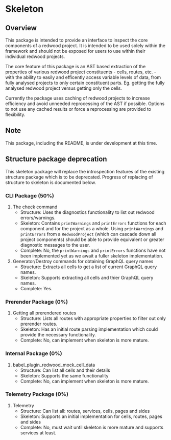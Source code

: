 # Skeleton

## Overview

This package is intended to provide an interface to inspect the core components of a redwood project. It is intended to be used solely within the framework and should not be exposed for users to use within their individual redwood projects.

The core feature of this package is an AST based extraction of the properties of various redwood project constituents - cells, routes, etc. - with the ability to easily and efficently access variable levels of data, from fully analysed projects to only certain constituent parts. Eg. getting the fully analysed redwood project versus getting only the cells.

Currently the package uses caching of redwood projects to increase efficiency and avoid unneeded reprocessing of the AST if possible. Options to not use any cached results or force a reprocessing are provided to flexibility.

## Note
This package, including the README, is under development at this time.

## Structure package deprecation
This skeleton package will replace the introspection features of the existing structure package which is to be deprecated. Progress of replacing of structure to skeleton is documented below.

### CLI Package (50%)
1. The check command
    * Structure: Uses the diagnostics functionality to list out redwood errors/warnings.
    * Skeleton: Contains `printWarnings` and `printErrors` functions for each component and for the project as a whole. Using `printWarnings` and `printErrors` from a `RedwoodProject` (which can cascade down all project components) should be able to provide equivalent or greater diagnostic messages to the user.
    * Complete: No, the `printWarnings` and `printErrors` functions have not been implemented yet as we await a fuller skeleton implementation.
2. Generator/Destroy commands for obtaining GraphQL query names
    * Structure: Extracts all cells to get a list of current GraphQL query names.
    * Skeleton: Supports extracting all cells and thier GraphQL query names.
    * Complete: Yes.

### Prerender Package (0%)
1. Getting all prerendered routes
    * Structure: Lists all routes with appropriate properties to filter out only prerender routes.
    * Skeleton: Has an initial route parsing implementation which could provide the necessary functionality.
    * Complete: No, can implement when skeleton is more mature.

### Internal Package (0%)
1. babel_plugin_redwood_mock_cell_data
    * Structure: Can list all cells and their details
    * Skeleton: Supports the same functionality
    * Complete: No, can implement when skeleton is more mature.

### Telemetry Package (0%)
1. Telemetry
    * Structure: Can list all: routes, services, cells, pages and sides
    * Skeleton: Supports an initial implementation for cells, routes, pages and sides
    * Complete: No, must wait until skeleton is more mature and supports services at least.

